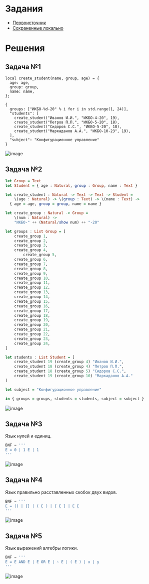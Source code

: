 # Задания
* [Первоисточник](https://github.com/true-grue/kisscm/blob/main/pract/pract3.md)
* [Сохраненные локально](tasks.md)

# Решения
## Задача №1
```jsonet
local create_student(name, group, age) = {
  age: age,
  group: group,
  name: name,
};

{
  groups: ["ИКБО-%d-20" % i for i in std.range(1, 24)],
  "students": [
    create_student("Иванов И.И.", "ИКБО-4-20", 19),
    create_student("Петров П.П.", "ИКБО-5-20", 18),
    create_student("Сидоров С.С.", "ИКБО-5-20", 18),
    create_student("Маркаданов А.А.", "ИКБО-10-23", 19),
  ],
  "subject": "Конфигурационное управление"
}
```
![image](https://github.com/user-attachments/assets/d3fe0b35-29e7-4bc0-a663-4e4a264fa95c)


## Задача №2
```haskell
let Group = Text
let Student = { age : Natural, group : Group, name : Text }

let create_student : Natural -> Text -> Text -> Student =
	\(age : Natural) -> \(group : Text) -> \(name : Text) ->
  { age = age, group = group, name = name }

let create_group : Natural -> Group =
	\(num : Natural) ->
	"ИКБО-" ++ (Natural/show num) ++ "-20"

let groups : List Group = [ 
	create_group 1,
	create_group 2,
	create_group 3,
	create_group 4,
        create_group 5,
	create_group 6,
	create_group 7,
	create_group 8,
	create_group 9,
	create_group 10,
	create_group 11,
	create_group 12,
	create_group 13,
	create_group 14,
	create_group 15,
	create_group 16,
	create_group 17,
	create_group 18,
	create_group 19,
	create_group 20,
	create_group 21,
	create_group 22,
	create_group 23,
	create_group 24,
]

let students : List Student = [ 
	create_student 19 (create_group 4) "Иванов И.И.", 
	create_student 18 (create_group 4) "Петров П.П.",
	create_student 18 (create_group 5) "Сидоров С.С.",
	create_student 19 (create_group 10) "Маркаданов А.А."
]

let subject = "Конфигурационное управление"

in { groups = groups, students = students, subject = subject }
```
![image](https://github.com/user-attachments/assets/1b844449-9567-4a1c-b3ba-92ece79a7954)


## Задача №3
Язык нулей и единиц.
```python
BNF = '''
E = 0 | 1 E | 1
'''
```
![image](https://github.com/user-attachments/assets/59e8b723-1887-4ac1-9f81-ec631c13289b)


## Задача №4
Язык правильно расставленных скобок двух видов.
```python
BNF = '''
E = () | {} | ( E ) | { E } | E E
'''
```
![image](https://github.com/user-attachments/assets/33f98db2-8ca0-40fd-ab67-2d5f801d2ede)


## Задача №5
Язык выражений алгебры логики.
```python
BNF = '''
E = E AND E | E OR E | ~ E | ( E ) | x | y
'''
```
![image](https://github.com/user-attachments/assets/3bacf55b-f6dc-4e40-b33a-e3a2904c1f49)
